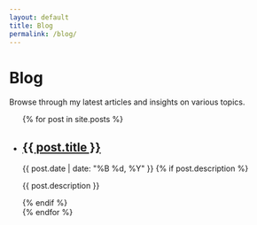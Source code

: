```yaml
---
layout: default
title: Blog
permalink: /blog/
---
```


# Blog

Browse through my latest articles and insights on various topics.

<ul class="post-list">
  {% for post in site.posts %}
    <li class="post-item">
      <h2>
        <a href="{{ post.url | relative_url }}">{{ post.title }}</a>
      </h2>
      <span class="post-date">{{ post.date | date: "%B %d, %Y" }}</span>
      {% if post.description %}
        <p class="post-excerpt">{{ post.description }}</p>
      {% endif %}
    </li>
  {% endfor %}
</ul>
